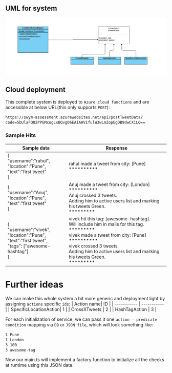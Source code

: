 
## UML for system

![Class diagram](swym.PNG "Condiaion action system")

## Cloud deployment
This complete system is deployed to `Azure cloud functions` and are accessible at below URL(this only supports `POST`):

    https://swym-assessment.azurewebsites.net/api/postTweetData?code=5bUlaFQ02PPGMxogLxBQvgO6EAiAHVifulW3wLmZopEgDB9dwCXiLQ==
### Sample Hits
| Sample data      | Response |
| ----------- | ----------- |
| {<br/>"username":"rahul",<br/>"location":"Pune",<br/>"text":"first tweet"<br/>}      | rahul made a tweet from city: [Pune] <br>**********     |
| {<br/>"username":"Anuj",<br/>"location":"Pune",<br/>"text":"first tweet"<br/>}   | Anuj made a tweet from city: [London]<br/> ********** <br/>Anuj crossed 3 tweets.<br/> Adding him to active users list and marking his tweets Green. <br/>*********        |
| {<br/>"username":"vivek",<br/>"location":"Pune",<br/>"text":"first tweet",<br/>"tags": ["awesome-hashtag"]<br/>}   | vivek hit this tag: [awesome-hashtag].<br/> Will include him in mails for this tag. <br/> ********* <br/>vivek made a tweet from city: [Pune] <br/> ********** <br/>vivek crossed 3 tweets. <br/> Adding him to active users list and marking his tweets Green. <br/> *********       |

# Further ideas

We can make this whole system a bit more generic and deployment light by assigning `actions` specific `ids`:
 | Action name| ID |
| ----------- | ----------- |
| SpecificLocationAction| 1       |
| CrossXTweets   | 2        |
| HashTagAction   | 3        |

For each initialization of service, we can pass it one `action - predicate condition` mapping via `DB` or `JSON file`, which will look something like:

    1 Pune
    1 London
    3 100
    3 awesome-tag
Now our main.ts will implement a factory function to initialize all the checks at runtime using this JSON data.
